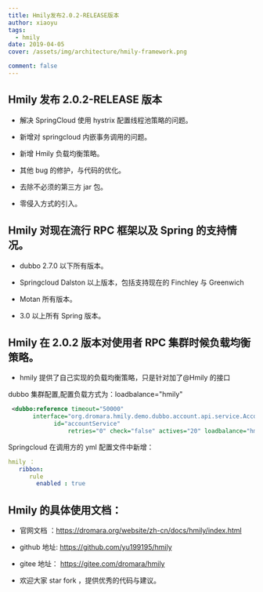 ```yaml
---
title: Hmily发布2.0.2-RELEASE版本
author: xiaoyu
tags:
  - hmily
date: 2019-04-05
cover: /assets/img/architecture/hmily-framework.png

comment: false
---
```


## Hmily 发布 2.0.2-RELEASE 版本

- 解决 SpringCloud 使用 hystrix 配置线程池策略的问题。

- 新增对 springcloud 内嵌事务调用的问题。

- 新增 Hmily 负载均衡策略。

- 其他 bug 的修护，与代码的优化。

- 去除不必须的第三方 jar 包。

- 零侵入方式的引入。

## Hmily 对现在流行 RPC 框架以及 Spring 的支持情况。

- dubbo 2.7.0 以下所有版本。

- Springcloud Dalston 以上版本，包括支持现在的 Finchley 与 Greenwich

- Motan 所有版本。

- 3.0 以上所有 Spring 版本。

## Hmily 在 2.0.2 版本对使用者 RPC 集群时候负载均衡策略。

- hmily 提供了自己实现的负载均衡策略，只是针对加了@Hmily 的接口

dubbo 集群配置,配置负载方式为：loadbalance="hmily"

```xml
 <dubbo:reference timeout="50000"
       interface="org.dromara.hmily.demo.dubbo.account.api.service.AccountService"
             id="accountService"
                 retries="0" check="false" actives="20" loadbalance="hmily"/>
```

Springcloud 在调用方的 yml 配置文件中新增：

```yml
hmily ：
   ribbon:
      rule
        enabled : true
```

## Hmily 的具体使用文档：

- 官网文档 ：https://dromara.org/website/zh-cn/docs/hmily/index.html

- github 地址: https://github.com/yu199195/hmily

- gitee 地址： https://gitee.com/dromara/hmily

- 欢迎大家 star fork ，提供优秀的代码与建议。
